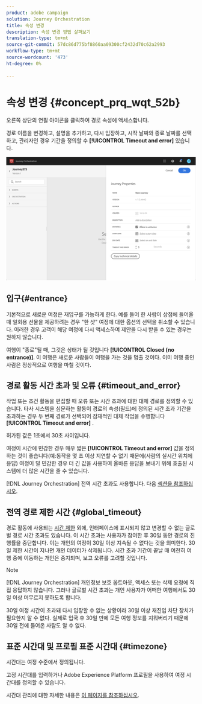 ```yaml
---
product: adobe campaign
solution: Journey Orchestration
title: 속성 변경
description: 속성 변경 방법 살펴보기
translation-type: tm+mt
source-git-commit: 57dc86d775bf8860aa09300cf2432d70c62a2993
workflow-type: tm+mt
source-wordcount: '473'
ht-degree: 0%

---
```




# 속성 변경 {#concept_prq_wqt_52b}

오른쪽 상단의 연필 아이콘을 클릭하여 경로 속성에 액세스합니다.

경로 이름을 변경하고, 설명을 추가하고, 다시 입장하고, 시작 날짜와 종료 날짜를 선택하고, 관리자인 경우 기간을 정의할 수 **[!UICONTROL Timeout and error]** 있습니다.

![](../assets/journey32.png)

## 입구{#entrance}

기본적으로 새로운 여정은 재입구를 가능하게 한다. 예를 들어 한 사람이 상점에 들어올 때 일회용 선물을 제공하려는 경우 &quot;한 샷&quot; 여정에 대한 옵션의 선택을 취소할 수 있습니다. 이러한 경우 고객이 해당 여정에 다시 액세스하여 제안을 다시 받을 수 있는 경우는 원하지 않습니다.

여행이 &quot;종료&quot;될 때, 그것은 상태가 될 것입니다 **[!UICONTROL Closed (no entrance)]**. 이 여행은 새로운 사람들이 여행을 가는 것을 멈출 것이다. 이미 여행 중인 사람은 정상적으로 여행을 마칠 것이다.

## 경로 활동 시간 초과 및 오류 {#timeout_and_error}

작업 또는 조건 활동을 편집할 때 오류 또는 시간 초과에 대한 대체 경로를 정의할 수 있습니다. 타사 시스템을 심문하는 활동이 경로의 속성(필드)에 정의된 시간 초과 기간을 초과하는 경우 두 번째 경로가 선택되어 잠재적인 대체 작업을 수행합니다&#x200B;**[!UICONTROL Timeout and  error]** .

허가된 값은 1초에서 30초 사이입니다.

여정이 시간에 민감한 경우 매우 짧은 **[!UICONTROL Timeout and error]** 값을 정의하는 것이 좋습니다(예:동작을 몇 초 이상 지연할 수 없기 때문에(사람의 실시간 위치에 응답) 여정이 덜 민감한 경우 더 긴 값을 사용하여 올바른 응답을 보내기 위해 호출된 시스템에 더 많은 시간을 줄 수 있습니다.

[!DNL Journey Orchestration] 전역 시간 초과도 사용합니다. 다음 [섹션을 참조하십시오](#global_timeout).

## 전역 경로 제한 시간 {#global_timeout}

경로 활동에 사용되는 [시간 제한](#timeout_and_error) 외에, 인터페이스에 표시되지 않고 변경할 수 없는 글로벌 경로 시간 초과도 있습니다. 이 시간 초과는 사용자가 참여한 후 30일 동안 경로의 진행률을 중단합니다. 이는 개인의 여정이 30일 이상 지속될 수 없다는 것을 의미한다. 30일 제한 시간이 지나면 개인 데이터가 삭제됩니다. 시간 초과 기간이 끝날 때 여전히 여행 중에 이동하는 개인은 중지되며, 보고 오류를 고려할 것입니다.

>[!NOTE]
>
>[!DNL Journey Orchestration] 개인정보 보호 옵트아웃, 액세스 또는 삭제 요청에 직접 응답하지 않습니다. 그러나 글로벌 시간 초과는 개인 사용자가 어떠한 여행에서도 30일 이상 머무르지 못하도록 합니다.

30일 여정 시간이 초과돼 다시 입장할 수 없는 상황이라 30일 이상 재진입 차단 장치가 필요한지 알 수 없다. 실제로 입국 후 30일 만에 모든 여행 정보를 지워버리기 때문에 30일 전에 들어온 사람도 알 수 없다.

## 표준 시간대 및 프로필 표준 시간대 {#timezone}

시간대는 여정 수준에서 정의됩니다.

고정 시간대를 입력하거나 Adobe Experience Platform 프로필을 사용하여 여정 시간대를 정의할 수 있습니다.

시간대 관리에 대한 자세한 내용은 [이 페이지를 참조하십시오](../building-journeys/timezone-management.md).
